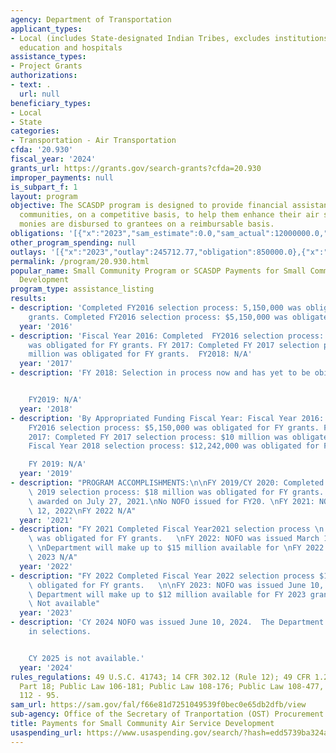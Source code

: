 ```yaml
---
agency: Department of Transportation
applicant_types:
- Local (includes State-designated Indian Tribes, excludes institutions of higher
  education and hospitals
assistance_types:
- Project Grants
authorizations:
- text: .
  url: null
beneficiary_types:
- Local
- State
categories:
- Transportation - Air Transportation
cfda: '20.930'
fiscal_year: '2024'
grants_url: https://grants.gov/search-grants?cfda=20.930
improper_payments: null
is_subpart_f: 1
layout: program
objective: The SCASDP program is designed to provide financial assistance to small
  communities, on a competitive basis, to help them enhance their air service.  Grant
  monies are disbursed to grantees on a reimbursable basis.
obligations: '[{"x":"2023","sam_estimate":0.0,"sam_actual":12000000.0,"usa_spending_actual":850000.0},{"x":"2024","sam_estimate":0.0,"sam_actual":12000000.0,"usa_spending_actual":14815000.0},{"x":"2025","sam_estimate":0.0,"sam_actual":10000000.0,"usa_spending_actual":11995000.0}]'
other_program_spending: null
outlays: '[{"x":"2023","outlay":245712.77,"obligation":850000.0},{"x":"2024","outlay":557819.81,"obligation":14815000.0},{"x":"2025","outlay":0.0,"obligation":11995000.0}]'
permalink: /program/20.930.html
popular_name: Small Community Program or SCASDP Payments for Small Community Air Service
  Development
program_type: assistance_listing
results:
- description: 'Completed FY2016 selection process: 5,150,000 was obligated for FY
    grants. Completed FY2016 selection process: $5,150,000 was obligated for FY grants. '
  year: '2016'
- description: 'Fiscal Year 2016: Completed  FY2016 selection process: $5,150,000
    was obligated for FY grants. FY 2017: Completed FY 2017 selection process: $10
    million was obligated for FY grants.  FY2018: N/A'
  year: '2017'
- description: 'FY 2018: Selection in process now and has yet to be obiligated.


    FY2019: N/A'
  year: '2018'
- description: 'By Appropriated Funding Fiscal Year: Fiscal Year 2016:  Completed
    FY2016 selection process: $5,150,000 was obligated for FY grants. Fiscal Year
    2017: Completed FY 2017 selection process: $10 million was obligated for FY grants.   Completed
    Fiscal Year 2018 selection process: $12,242,000 was obligated for FY grants.

    FY 2019: N/A'
  year: '2019'
- description: "PROGRAM ACCOMPLISHMENTS:\n\nFY 2019/CY 2020: Completed Fiscal Year\
    \ 2019 selection process: $18 million was obligated for FY grants.  FY 19 grants\
    \ awarded on July 27, 2021.\nNo NOFO issued for FY20. \nFY 2021: NOFO issued January\
    \ 12, 2022\nFY 2022 N/A"
  year: '2021'
- description: "FY 2021 Completed Fiscal Year2021 selection process \n 17 million\
    \ was obligated for FY grants.   \nFY 2022: NOFO was issued March 15, 2023.  The\
    \ \nDepartment will make up to $15 million available for \nFY 2022 grants.\nFY\
    \ 2023 N/A"
  year: '2022'
- description: "FY 2022 Completed Fiscal Year 2022 selection process $15 million was\
    \ obligated for FY grants.   \n\nFY 2023: NOFO was issued June 10, 2024.  The\
    \ Department will make up to $12 million available for FY 2023 grants.\n\nFY 2024:\
    \ Not available"
  year: '2023'
- description: 'CY 2024 NOFO was issued June 10, 2024.  The Department made $11,995,000
    in selections.


    CY 2025 is not available.'
  year: '2024'
rules_regulations: 49 U.S.C. 41743; 14 CFR 302.12 (Rule 12); 49 CFR 1.25a(b); 49 CFR
  Part 18; Public Law 106-181; Public Law 108-176; Public Law 108-477, Public Law
  112 - 95.
sam_url: https://sam.gov/fal/f66e81d7251049539f0bec0e65db2dfb/view
sub-agency: Office of the Secretary of Tranportation (OST) Procurement Operations
title: Payments for Small Community Air Service Development
usaspending_url: https://www.usaspending.gov/search/?hash=edd5739ba324aed000c09a7e658772eb
---
```

